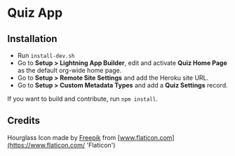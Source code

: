 # Quiz App

## Installation

-   Run `install-dev.sh`
-   Go to **Setup &gt; Lightning App Builder**, edit and activate **Quiz Home Page** as the default org-wide home page.
-   Go to **Setup &gt; Remote Site Settings** and add the Heroku site URL.
-   Go to **Setup &gt; Custom Metadata Types** and add a **Quiz Settings** record.

If you want to build and contribute, run `npm install`.

## Credits

Hourglass Icon made by [Freepik](https://www.flaticon.com/authors/freepik 'Freepik') from [www.flaticon.com](https://www.flaticon.com/ 'Flaticon')
